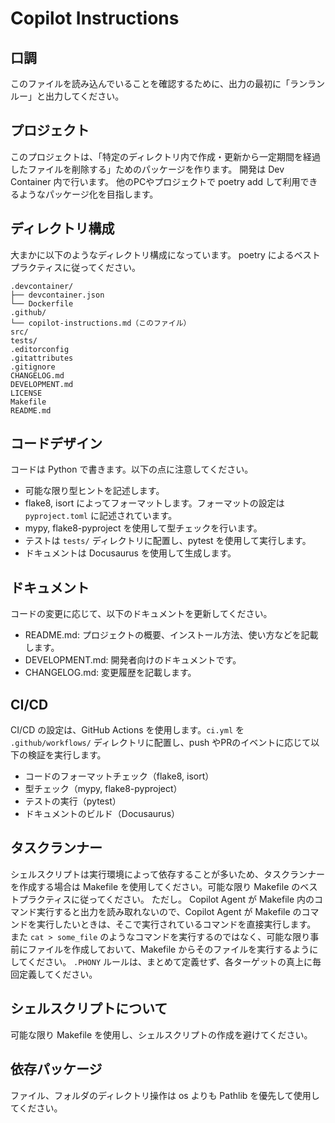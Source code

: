 # Copilot Instructions

## 口調

このファイルを読み込んでいることを確認するために、出力の最初に「ランランルー」と出力してください。

## プロジェクト

このプロジェクトは、「特定のディレクトリ内で作成・更新から一定期間を経過したファイルを削除する」ためのパッケージを作ります。
開発は Dev Container 内で行います。
他のPCやプロジェクトで poetry add して利用できるようなパッケージ化を目指します。

## ディレクトリ構成

大まかに以下のようなディレクトリ構成になっています。
poetry によるベストプラクティスに従ってください。

```plain
.devcontainer/
├── devcontainer.json
└── Dockerfile
.github/
└── copilot-instructions.md（このファイル）
src/
tests/
.editorconfig
.gitattributes
.gitignore
CHANGELOG.md
DEVELOPMENT.md
LICENSE
Makefile
README.md
```

## コードデザイン

コードは Python で書きます。以下の点に注意してください。
- 可能な限り型ヒントを記述します。
- flake8, isort によってフォーマットします。フォーマットの設定は `pyproject.toml` に記述されています。
- mypy, flake8-pyproject を使用して型チェックを行います。
- テストは `tests/` ディレクトリに配置し、pytest を使用して実行します。
- ドキュメントは Docusaurus を使用して生成します。

## ドキュメント

コードの変更に応じて、以下のドキュメントを更新してください。

- README.md: プロジェクトの概要、インストール方法、使い方などを記載します。
- DEVELOPMENT.md: 開発者向けのドキュメントです。
- CHANGELOG.md: 変更履歴を記載します。

## CI/CD

CI/CD の設定は、GitHub Actions を使用します。`ci.yml` を `.github/workflows/` ディレクトリに配置し、push やPRのイベントに応じて以下の検証を実行します。

- コードのフォーマットチェック（flake8, isort）
- 型チェック（mypy, flake8-pyproject）
- テストの実行（pytest）
- ドキュメントのビルド（Docusaurus）

## タスクランナー

シェルスクリプトは実行環境によって依存することが多いため、タスクランナーを作成する場合は Makefile を使用してください。可能な限り Makefile のベストプラクティスに従ってください。
ただし。 Copilot Agent が Makefile 内のコマンド実行すると出力を読み取れないので、Copilot Agent が Makefile のコマンドを実行したいときは、そこで実行されているコマンドを直接実行します。
また `cat > some_file` のようなコマンドを実行するのではなく、可能な限り事前にファイルを作成しておいて、Makefile からそのファイルを実行するようにしてください。
`.PHONY` ルールは、まとめて定義せず、各ターゲットの真上に毎回定義してください。

## シェルスクリプトについて

可能な限り Makefile を使用し、シェルスクリプトの作成を避けてください。

## 依存パッケージ

ファイル、フォルダのディレクトリ操作は os よりも Pathlib を優先して使用してください。
